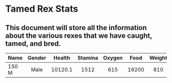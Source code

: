 # Tamed Rex Stats
This document will store all the information about the various rexes that we have caught, tamed, and bred.
---
| Name       | Gender     | Health     | Stamina    | Oxygen     | Food       | Weight     | Melee      | Location   |
| :--------- | :--------: | :--------: | :--------: | :--------: | :--------: | :--------: | :--------: | ---------: |
| 150 M      | Male       | 10120.1    | 1512       | 615        | 16200      | 810        | 290.1      | Island     |
